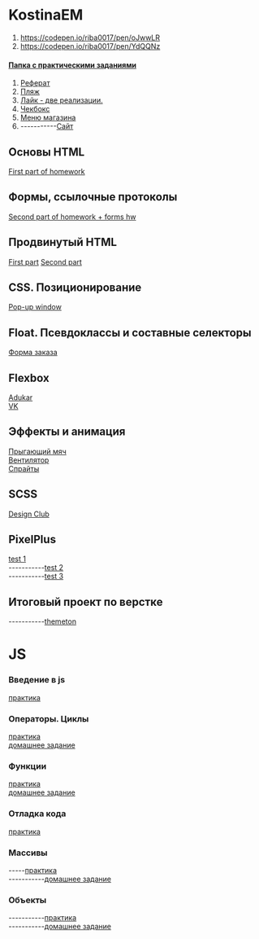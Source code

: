 # KostinaEM
1. https://codepen.io/riba0017/pen/oJwwLR
2. https://codepen.io/riba0017/pen/YdQQNz

#### [Папка с практическими заданиями](https://github.com/AdukarIT/KostinaEM/tree/master/practice)
1. [Реферат](https://github.com/AdukarIT/KostinaEM/tree/master/practice/referat)
2. [Пляж](https://github.com/AdukarIT/KostinaEM/tree/master/practice/beach)
3. [Лайк - две реализации.](https://github.com/AdukarIT/KostinaEM/tree/master/practice/like)
4. [Чекбокс](https://github.com/AdukarIT/KostinaEM/tree/master/practice/checkbox)
5. [Меню магазина](https://github.com/AdukarIT/KostinaEM/tree/master/practice/menu)
6. -----------[Сайт]()

## Основы HTML
 [First part of homework](https://github.com/AdukarIT/KostinaEM/tree/master/task2)

## Формы, ссылочные протоколы
[Second part of homework + forms hw](https://github.com/AdukarIT/KostinaEM/tree/master/task3)

## Продвинутый HTML
[First part](https://github.com/AdukarIT/KostinaEM/tree/master/task4)
[Second part](https://github.com/AdukarIT/KostinaEM/tree/master/task5)

## CSS. Позиционирование
[Pop-up window](https://github.com/AdukarIT/KostinaEM/tree/master/pop-up-window)

## Float. Псевдоклассы и составные селекторы
[Форма заказа](https://github.com/AdukarIT/KostinaEM/tree/master/lesson8)

## Flexbox
[Adukar](https://github.com/AdukarIT/KostinaEM/tree/master/flexbox/adukar)<br>
[VK](https://github.com/AdukarIT/KostinaEM/tree/master/flexbox/vk)

## Эффекты и анимация
[Прыгающий мяч](https://github.com/AdukarIT/KostinaEM/tree/master/animation/jumping_ball)<br>
[Вентилятор](https://github.com/AdukarIT/KostinaEM/tree/master/animation/windy)<br>
[Спрайты](https://github.com/AdukarIT/KostinaEM/tree/master/animation/ninja/css-animation)

## SCSS
[Design Club](https://github.com/AdukarIT/KostinaEM/tree/master/design-club)

## PixelPlus
[test 1](https://github.com/AdukarIT/KostinaEM/tree/master/pixelplus/test1) <br>
-----------[test 2]()<br>
-----------[test 3]()

## Итоговый проект по верстке
-----------[themeton]()

# JS

### Введение в js
[практика](https://github.com/AdukarIT/KostinaEM/blob/master/js_practice/lesson-1.js)

### Операторы. Циклы
[практика](https://github.com/AdukarIT/KostinaEM/blob/master/js_practice/lesson-2.js)<br>
[домашнее задание](https://github.com/AdukarIT/KostinaEM/blob/master/js_practice/hw-2.js)

### Функции
[практика](https://github.com/AdukarIT/KostinaEM/blob/master/js_practice/practice_func.js)<br>
[домашнее задание](https://github.com/AdukarIT/KostinaEM/blob/master/js_practice/hw-func.js)

### Отладка кода
[практика](https://github.com/AdukarIT/KostinaEM/blob/master/js_practice/lesson-3.js)

### Массивы
-----[практика](https://github.com/AdukarIT/KostinaEM/blob/master/js_practice/practice-arr.js)<br>
-----------[домашнее задание]()

### Объекты
-----------[практика]()<br>
-----------[домашнее задание]()




